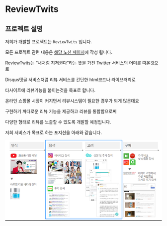 # ReviewTwits

## 프로젝트 설명
저희가 개발할 프로젝트는 `ReviewTwits` 입니다.

모든 프로젝트 관련 내용은 [해당 노션 페이지](https://ghdic.notion.site/ReviewTwits-7790d8401abd45959a31d5e9e2a38bd7)에 작성 됩니다.

ReviewTwits는 “새처럼 지저귄다”라는 뜻을 가진 Twitter 서비스의 어미를 따온것으로

Disqus댓글 서비스처럼 리뷰 서비스를 간단한 html코드나 라이브러리로

타사이트에 리뷰기능을 붙이는것을 목표로 합니다.

온라인 쇼핑몰 시장이 커지면서 리뷰시스템이 필요한 경우가 되게 많은데요

구현하기 까다로운 리뷰 기능을 제공하고 리뷰를 통합함으로써

다양한 형태로 리뷰를 노출할 수 있도록 개발할 예정입니다.

저희 서비스가 목표로 하는 포지션을 아래와 같습니다.

![](images/2023-02-08-20-05-20.png)